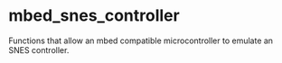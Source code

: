# mbed_snes_controller
Functions that allow an mbed compatible microcontroller to emulate an SNES controller.
